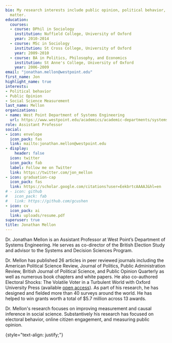 ```yaml
---
bio: My research interests include public opinion, political behavior, and improving measurement in social science
  matter.
education:
  courses:
  - course: DPhil in Sociology
    institution: Nuffield College, University of Oxford
    year: 2010-2014
  - course: MSc in Sociology
    institution: St Cross College, University of Oxford
    year: 2009-2010
  - course: BA in Politics, Philosophy, and Economics
    institution: St Anne's College, University of Oxford
    year: 2006-2009
email: "jonathan.mellon@westpoint.edu"
first_name: Jon
highlight_name: true
interests:
- Political behavior
- Public Opinion
- Social Science Measurement
last_name: Mellon
organizations:
- name: West Point Department of Systems Engineering
  url: https://www.westpoint.edu/academics/academic-departments/systems-engineering
role: Assistant Professor
social:
- icon: envelope
  icon_pack: fas
  link: mailto:jonathan.mellon@westpoint.edu
- display:
    header: false
  icon: twitter
  icon_pack: fab
  label: Follow me on Twitter
  link: https://twitter.com/jon_mellon
- icon: graduation-cap
  icon_pack: fas
  link: https://scholar.google.com/citations?user=EekbrtcAAAAJ&hl=en
# - icon: github
#   icon_pack: fab
#   link: https://github.com/gcushen
- icon: cv
  icon_pack: ai
  link: uploads/resume.pdf
superuser: true
title: Jonathan Mellon
---
```


Dr. Jonathan Mellon is an Assistant Professor at West Point’s Department of Systems Engineering. He serves as co-director of the British Election Study and advisor to the Systems and Decision Sciences Program. 

Dr. Mellon has published 26 articles in peer reviewed journals including the American Political Science Review, Journal of Politics, Public Administration Review, British Journal of Political Science, and Public Opinion Quarterly as well as numerous book chapters and white papers. He also co-authored Electoral Shocks: The Volatile Voter in a Turbulent World with Oxford University Press (available [open access](https://library.oapen.org/bitstream/handle/20.500.12657/47106/9780198800583.pdf?sequence=1)). As part of his research, he has designed and fielded more than 40 surveys around the world. He has helped to win grants worth a total of $5.7 million across 13 awards. 

Dr. Mellon's research focuses on improving measurement and causal inference in social science. Substantively his research has focused on electoral behavior, online citizen engagement, and measuring public opinion. 


{style="text-align: justify;"}

